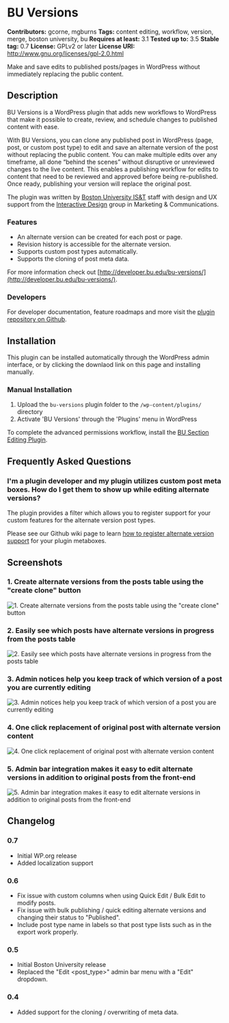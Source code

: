 # BU Versions #
**Contributors:** gcorne, mgburns
**Tags:** content editing, workflow, version, merge, boston university, bu
**Requires at least:** 3.1
**Tested up to:** 3.5
**Stable tag:** 0.7
**License:** GPLv2 or later
**License URI:** http://www.gnu.org/licenses/gpl-2.0.html

Make and save edits to published posts/pages in WordPress without immediately replacing the public content.

## Description ##

BU Versions is a WordPress plugin that adds new workflows to WordPress that make it possible to create, review, and schedule changes to published content with ease.

With BU Versions, you can clone any published post in WordPress (page, post, or custom post type) to edit and save an alternate version of the post without replacing the public content. You can make multiple edits over any timeframe, all done “behind the scenes” without disruptive or unreviewed changes to the live content. This enables a publishing workflow for edits to content that need to be reviewed and approved before being re-published. Once ready, publishing your version will replace the original post.

The plugin was written by [Boston University IS&T](http://www.bu.edu/tech) staff with design and UX support from the [Interactive Design](http://www.bu.edu/id) group in Marketing & Communications.

### Features ###

* An alternate version can be created for each post or page.
* Revision history is accessible for the alternate version.
* Supports custom post types automatically.
* Supports the cloning of post meta data.

For more information check out [http://developer.bu.edu/bu-versions/](http://developer.bu.edu/bu-versions/).

### Developers ###

For developer documentation, feature roadmaps and more visit the [plugin repository on Github](https://github.com/bu-ist/bu-versions/).

## Installation ##

This plugin can be installed automatically through the WordPress admin interface, or by clicking the downlaod link on this page and installing manually.

### Manual Installation ###

1. Upload the `bu-versions` plugin folder to the `/wp-content/plugins/` directory
2. Activate 'BU Versions' through the 'Plugins' menu in WordPress

To complete the advanced permissions workflow, install the [BU Section Editing Plugin](http://wordpress.org/extend/plugins/bu-section-editing "BU Section Editing Plugin").

## Frequently Asked Questions ##

### I'm a plugin developer and my plugin utilizes custom post meta boxes. How do I get them to show up while editing alternate versions? ###

The plugin provides a filter which allows you to register support for your custom features for the alternate version post types.

Please see our Github wiki page to learn [how to register alternate version support](https://github.com/bu-ist/bu-versions/wiki/Adding-Post-Meta-Support-for-Alternate-Versions) for your plugin metaboxes.

## Screenshots ##

### 1. Create alternate versions from the posts table using the "create clone" button ###
![1. Create alternate versions from the posts table using the "create clone" button](http://s.wordpress.org/extend/plugins/bu-versions/assets/screenshot-1.png)

### 2. Easily see which posts have alternate versions in progress from the posts table ###
![2. Easily see which posts have alternate versions in progress from the posts table](http://s.wordpress.org/extend/plugins/bu-versions/assets/screenshot-2.png)

### 3. Admin notices help you keep track of which version of a post you are currently editing ###
![3. Admin notices help you keep track of which version of a post you are currently editing](http://s.wordpress.org/extend/plugins/bu-versions/assets/screenshot-3.png)

### 4. One click replacement of original post with alternate version content ###
![4. One click replacement of original post with alternate version content](http://s.wordpress.org/extend/plugins/bu-versions/assets/screenshot-4.png)

### 5. Admin bar integration makes it easy to edit alternate versions in addition to original posts from the front-end ###
![5. Admin bar integration makes it easy to edit alternate versions in addition to original posts from the front-end](http://s.wordpress.org/extend/plugins/bu-versions/assets/screenshot-5.png)


## Changelog ##

### 0.7 ###

* Initial WP.org release
* Added localization support

### 0.6 ###

* Fix issue with custom columns when using Quick Edit / Bulk Edit to modify posts.
* Fix issue with bulk publishing / quick editing alternate versions and changing their status to "Published".
* Include post type name in labels so that post type lists such as in the export work properly.

### 0.5 ###

* Initial Boston University release
* Replaced the "Edit <post_type>" admin bar menu with a "Edit" dropdown.

### 0.4 ###

* Added support for the cloning / overwriting of meta data.